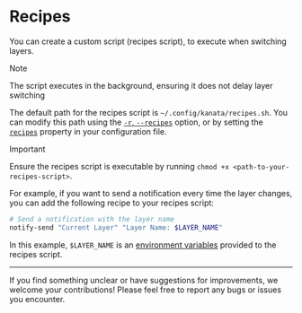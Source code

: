 # Recipes

You can create a custom script (recipes script), to execute when switching layers.

> [!NOTE]
> The script executes in the background, ensuring it does not delay layer switching

The default path for the recipes script is `~/.config/kanata/recipes.sh`. You can modify this path using the [`-r`, `--recipes`](/docs/script_options.md#-r---recipes) option, or by setting the [`recipes`](/docs/config.md#recipes) property in your configuration file.

> [!IMPORTANT]
> Ensure the recipes script is executable by running `chmod +x <path-to-your-recipes-script>`.

For example, if you want to send a notification every time the layer changes, you can add the following recipe to your recipes script:

```bash
# Send a notification with the layer name
notify-send "Current Layer" "Layer Name: $LAYER_NAME"
```

In this example, `$LAYER_NAME` is an [environment variables](/docs/env_vars.md) provided to the recipes script.

---

If you find something unclear or have suggestions for improvements, we welcome your contributions! Please feel free to report any bugs or issues you encounter.
